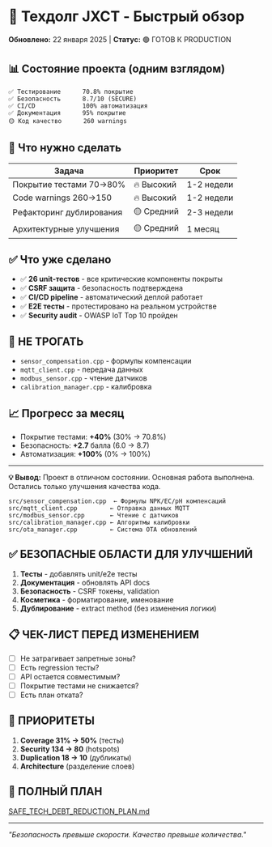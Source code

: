 # 🚀 Техдолг JXCT - Быстрый обзор

**Обновлено:** 22 января 2025 | **Статус:** 🟢 ГОТОВ К PRODUCTION

## 📊 Состояние проекта (одним взглядом)

```
✅ Тестирование      70.8% покрытие
✅ Безопасность      8.7/10 (SECURE)  
✅ CI/CD             100% автоматизация
✅ Документация      95% покрытие
🟡 Код качество      260 warnings
```

## 🎯 Что нужно сделать

| Задача | Приоритет | Срок |
|--------|-----------|------|
| Покрытие тестами 70→80% | 🔥 Высокий | 1-2 недели |
| Code warnings 260→150 | 🔥 Высокий | 1-2 недели |
| Рефакторинг дублирования | 🟡 Средний | 2-3 недели |
| Архитектурные улучшения | 🟡 Средний | 1 месяц |

## ✅ Что уже сделано

- ✅ **26 unit-тестов** - все критические компоненты покрыты
- ✅ **CSRF защита** - безопасность подтверждена
- ✅ **CI/CD pipeline** - автоматический деплой работает
- ✅ **E2E тесты** - протестировано на реальном устройстве
- ✅ **Security audit** - OWASP IoT Top 10 пройден

## 🚫 НЕ ТРОГАТЬ

- `sensor_compensation.cpp` - формулы компенсации
- `mqtt_client.cpp` - передача данных
- `modbus_sensor.cpp` - чтение датчиков
- `calibration_manager.cpp` - калибровка

## 📈 Прогресс за месяц

- Покрытие тестами: **+40%** (30% → 70.8%)
- Безопасность: **+2.7** балла (6.0 → 8.7)
- Автоматизация: **+100%** (0% → 100%)

---

**💡 Вывод:** Проект в отличном состоянии. Основная работа выполнена. Остались только улучшения качества кода.

```
src/sensor_compensation.cpp  ← Формулы NPK/EC/pH компенсаций
src/mqtt_client.cpp         ← Отправка данных MQTT
src/modbus_sensor.cpp       ← Чтение с датчиков
src/calibration_manager.cpp ← Алгоритмы калибровки
src/ota_manager.cpp         ← Система OTA обновлений
```

## ✅ **БЕЗОПАСНЫЕ ОБЛАСТИ ДЛЯ УЛУЧШЕНИЙ**

1. **Тесты** - добавлять unit/e2e тесты
2. **Документация** - обновлять API docs
3. **Безопасность** - CSRF токены, validation
4. **Косметика** - форматирование, именование
5. **Дублирование** - extract method (без изменения логики)

## 📋 **ЧЕК-ЛИСТ ПЕРЕД ИЗМЕНЕНИЕМ**

- [ ] Не затрагивает запретные зоны?
- [ ] Есть regression тесты?
- [ ] API остается совместимым?
- [ ] Покрытие тестами не снижается?
- [ ] Есть план отката?

## 🎯 **ПРИОРИТЕТЫ**

1. **Coverage 31% → 50%** (тесты)
2. **Security 134 → 80** (hotspots)
3. **Duplication 18 → 10** (дубликаты)
4. **Architecture** (разделение слоев)

## 📖 **ПОЛНЫЙ ПЛАН**

[SAFE_TECH_DEBT_REDUCTION_PLAN.md](./SAFE_TECH_DEBT_REDUCTION_PLAN.md)

---

*"Безопасность превыше скорости. Качество превыше количества."*
